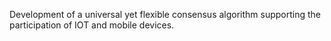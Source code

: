 Development of a universal yet flexible consensus algorithm supporting the participation of IOT and mobile devices.
